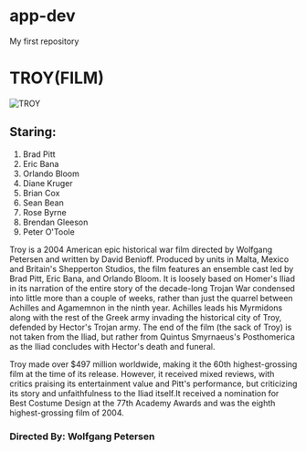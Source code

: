 # app-dev
My first repository

# TROY(FILM)

![TROY](https://www.bing.com/images/blob?bcid=ryzitLvg1P0ENg)

## Staring:
1. Brad Pitt
2. Eric Bana
3. Orlando Bloom
4. Diane Kruger
5. Brian Cox
6. Sean Bean
7. Rose Byrne
8. Brendan Gleeson
9. Peter O'Toole



Troy is a 2004 American epic historical war film directed by Wolfgang Petersen and written by David Benioff. Produced by units in Malta, Mexico and Britain's Shepperton Studios, the film features an ensemble cast led by Brad Pitt, Eric Bana, and Orlando Bloom. It is loosely based on Homer's Iliad in its narration of the entire story of the decade-long Trojan War condensed into little more than a couple of weeks, rather than just the quarrel between Achilles and Agamemnon in the ninth year. Achilles leads his Myrmidons along with the rest of the Greek army invading the historical city of Troy, defended by Hector's Trojan army. The end of the film (the sack of Troy) is not taken from the Iliad, but rather from Quintus Smyrnaeus's Posthomerica as the Iliad concludes with Hector's death and funeral.

Troy made over $497 million worldwide, making it the 60th highest-grossing film at the time of its release. However, it received mixed reviews, with critics praising its entertainment value and Pitt's performance, but criticizing its story and unfaithfulness to the Iliad itself.It received a nomination for Best Costume Design at the 77th Academy Awards and was the eighth highest-grossing film of 2004.

### Directed By:	Wolfgang Petersen
